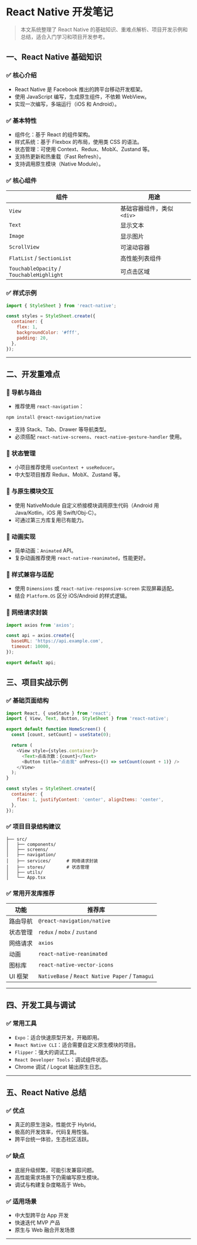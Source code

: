 # React Native 开发笔记

> 本文系统整理了 React Native 的基础知识、重难点解析、项目开发示例和总结，适合入门学习和项目开发参考。



## 一、React Native 基础知识

### ✅ 核心介绍
- React Native 是 Facebook 推出的跨平台移动开发框架。
- 使用 JavaScript 编写，生成原生组件，不依赖 WebView。
- 实现一次编写，多端运行（iOS 和 Android）。

### ✅ 基本特性
- 组件化：基于 React 的组件架构。
- 样式系统：基于 Flexbox 的布局，使用类 CSS 的语法。
- 状态管理：可使用 Context、Redux、MobX、Zustand 等。
- 支持热更新和热重载（Fast Refresh）。
- 支持调用原生模块（Native Module）。

### ✅ 核心组件
| 组件 | 用途 |
|------|------|
| `View` | 基础容器组件，类似 `<div>` |
| `Text` | 显示文本 |
| `Image` | 显示图片 |
| `ScrollView` | 可滚动容器 |
| `FlatList` / `SectionList` | 高性能列表组件 |
| `TouchableOpacity` / `TouchableHighlight` | 可点击区域 |

### ✅ 样式示例
```js
import { StyleSheet } from 'react-native';

const styles = StyleSheet.create({
  container: {
    flex: 1,
    backgroundColor: '#fff',
    padding: 20,
  },
});
```

---

## 二、开发重难点

### 📌 导航与路由
- 推荐使用 `react-navigation`：
```bash
npm install @react-navigation/native
```
- 支持 Stack、Tab、Drawer 等导航类型。
- 必须搭配 `react-native-screens`、`react-native-gesture-handler` 使用。

### 📌 状态管理
- 小项目推荐使用 `useContext + useReducer`。
- 中大型项目推荐 Redux、MobX、Zustand 等。

### 📌 与原生模块交互
- 使用 NativeModule 自定义桥接模块调用原生代码（Android 用 Java/Kotlin，iOS 用 Swift/Obj-C）。
- 可通过第三方库复用已有能力。

### 📌 动画实现
- 简单动画：`Animated` API。
- 复杂动画推荐使用 `react-native-reanimated`，性能更好。

### 📌 样式兼容与适配
- 使用 `Dimensions` 或 `react-native-responsive-screen` 实现屏幕适配。
- 结合 `Platform.OS` 区分 iOS/Android 的样式逻辑。

### 📌 网络请求封装
```js
import axios from 'axios';

const api = axios.create({
  baseURL: 'https://api.example.com',
  timeout: 10000,
});

export default api;
```


## 三、项目实战示例

### ✅ 基础页面结构
```js
import React, { useState } from 'react';
import { View, Text, Button, StyleSheet } from 'react-native';

export default function HomeScreen() {
  const [count, setCount] = useState(0);

  return (
    <View style={styles.container}>
      <Text>点击次数：{count}</Text>
      <Button title="点击我" onPress={() => setCount(count + 1)} />
    </View>
  );
}

const styles = StyleSheet.create({
  container: {
    flex: 1, justifyContent: 'center', alignItems: 'center',
  },
});
```

### ✅ 项目目录结构建议
```
├── src/
│   ├── components/
│   ├── screens/
│   ├── navigation/
│   ├── services/      # 网络请求封装
│   ├── stores/        # 状态管理
│   ├── utils/
│   └── App.tsx
```

### ✅ 常用开发库推荐
| 功能 | 推荐库 |
|------|--------|
| 路由导航 | `@react-navigation/native` |
| 状态管理 | `redux` / `mobx` / `zustand` |
| 网络请求 | `axios` |
| 动画 | `react-native-reanimated` |
| 图标库 | `react-native-vector-icons` |
| UI 框架 | `NativeBase` / `React Native Paper` / `Tamagui` |

---

## 四、开发工具与调试

### ✅ 常用工具
- `Expo`：适合快速原型开发，开箱即用。
- `React Native CLI`：适合需要自定义原生模块的项目。
- `Flipper`：强大的调试工具。
- `React Developer Tools`：调试组件状态。
- Chrome 调试 / Logcat 输出原生日志。

---

## 五、React Native 总结

### ✅ 优点
- 真正的原生渲染，性能优于 Hybrid。
- 极高的开发效率，代码复用性强。
- 跨平台统一体验，生态社区活跃。

### ✅ 缺点
- 底层升级频繁，可能引发兼容问题。
- 高性能需求场景下仍需编写原生模块。
- 调试与构建复杂度略高于 Web。

### ✅ 适用场景
- 中大型跨平台 App 开发
- 快速迭代 MVP 产品
- 原生与 Web 融合开发场景

---
